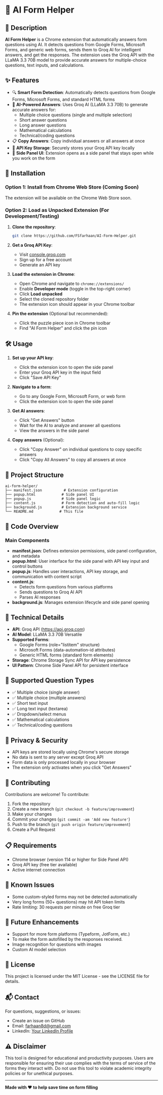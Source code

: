# 🤖 AI Form Helper

## 📖 Description

**AI Form Helper** is a Chrome extension that automatically answers form questions using AI. It detects questions from Google Forms, Microsoft Forms, and generic web forms, sends them to Groq AI for intelligent answers, and get the responses. The extension uses the Groq API with the LLaMA 3.3 70B model to provide accurate answers for multiple-choice questions, text inputs, and calculations.

## ✨ Features

- 🔍 **Smart Form Detection**: Automatically detects questions from Google Forms, Microsoft Forms, and standard HTML forms
- 🧠 **AI-Powered Answers**: Uses Groq AI (LLaMA 3.3 70B) to generate accurate answers for:
  - Multiple choice questions (single and multiple selection)
  - Short answer questions
  - Long answer questions
  - Mathematical calculations
  - Technical/coding questions
- 📋 **Copy Answers**: Copy individual answers or all answers at once
- 💾 **API Key Storage**: Securely stores your Groq API key locally
- 📱 **Side Panel UI**: Extension opens as a side panel that stays open while you work on the form

## 🚀 Installation

### Option 1: Install from Chrome Web Store (Coming Soon)
The extension will be available on the Chrome Web Store soon.

### Option 2: Load as Unpacked Extension (For Development/Testing)

1. **Clone the repository**:
    ```bash
    git clone https://github.com/FSfarhaan/AI-Form-Helper.git
    ```

2. **Get a Groq API Key**:
    - Visit [console.groq.com](https://console.groq.com)
    - Sign up for a free account
    - Generate an API key

3. **Load the extension in Chrome**:
    - Open Chrome and navigate to `chrome://extensions/`
    - Enable **Developer mode** (toggle in the top-right corner)
    - Click **Load unpacked**
    - Select the cloned repository folder
    - The extension icon should appear in your Chrome toolbar

4. **Pin the extension** (Optional but recommended):
    - Click the puzzle piece icon in Chrome toolbar
    - Find "AI Form Helper" and click the pin icon

## 🛠️ Usage

1. **Set up your API key**:
    - Click the extension icon to open the side panel
    - Enter your Groq API key in the input field
    - Click "Save API Key"

2. **Navigate to a form**:
    - Go to any Google Form, Microsoft Form, or web form
    - Click the extension icon to open the side panel

3. **Get AI answers**:
    - Click "Get Answers" button
    - Wait for the AI to analyze and answer all questions
    - View the answers in the side panel

4. **Copy answers** (Optional):
    - Click "Copy Answer" on individual questions to copy specific answers
    - Click "Copy All Answers" to copy all answers at once

## 📁 Project Structure

```
ai-form-helper/
├── manifest.json          # Extension configuration
├── popup.html            # Side panel UI
├── popup.js              # Side panel logic
├── content.js            # Form detection and auto-fill logic
├── background.js         # Extension background service
└── README.md            # This file
```

## 🧩 Code Overview

### Main Components

- **manifest.json**: Defines extension permissions, side panel configuration, and metadata
- **popup.html**: User interface for the side panel with API key input and control buttons
- **popup.js**: Handles user interactions, API key storage, and communication with content script
- **content.js**: 
  - Detects form questions from various platforms
  - Sends questions to Groq AI API
  - Parses AI responses
- **background.js**: Manages extension lifecycle and side panel opening

## 🔧 Technical Details

- **API**: Groq API (https://api.groq.com)
- **AI Model**: LLaMA 3.3 70B Versatile
- **Supported Forms**: 
  - Google Forms (role="listitem" structure)
  - Microsoft Forms (data-automation-id attributes)
  - Generic HTML forms (standard form elements)
- **Storage**: Chrome Storage Sync API for API key persistence
- **UI Pattern**: Chrome Side Panel API for persistent interface

## 🎯 Supported Question Types

- ✅ Multiple choice (single answer)
- ✅ Multiple choice (multiple answers)
- ✅ Short text input
- ✅ Long text input (textarea)
- ✅ Dropdown/select menus
- ✅ Mathematical calculations
- ✅ Technical/coding questions

## 🔐 Privacy & Security

- API keys are stored locally using Chrome's secure storage
- No data is sent to any server except Groq API
- Form data is only processed locally in your browser
- The extension only activates when you click "Get Answers"

## 🤝 Contributing

Contributions are welcome! To contribute:

1. Fork the repository
2. Create a new branch (`git checkout -b feature/improvement`)
3. Make your changes
4. Commit your changes (`git commit -am 'Add new feature'`)
5. Push to the branch (`git push origin feature/improvement`)
6. Create a Pull Request

## 📋 Requirements

- Chrome browser (version 114 or higher for Side Panel API)
- Groq API key (free tier available)
- Active internet connection

## 🐛 Known Issues

- Some custom-styled forms may not be detected automatically
- Very long forms (50+ questions) may hit API token limits
- Rate limiting: 30 requests per minute on free Groq tier

## 📝 Future Enhancements

- Support for more form platforms (Typeform, JotForm, etc.)
- To make the form autofilled by the responses received.
- Image recognition for questions with images
- Custom AI model selection

## 📜 License

This project is licensed under the MIT License - see the LICENSE file for details.

## 📬 Contact

For questions, suggestions, or issues:
- Create an issue on GitHub
- Email: farhaan8d@gmail.com
- LinkedIn: [Your LinkedIn Profile](https://www.linkedin.com/in/fsfarhaanshaikh)

## ⚠️ Disclaimer

This tool is designed for educational and productivity purposes. Users are responsible for ensuring their use complies with the terms of service of the forms they interact with. Do not use this tool to violate academic integrity policies or for unethical purposes.

---

**Made with ❤️ to help save time on form filling**
